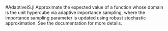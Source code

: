 #AdaptiveIS.jl
Approximate the expected value of a function whose domain is the unit hypercube via adaptive importance sampling, where the importance sampling parameter is updated using robust stochastic approximation. See the documentation for more details.
